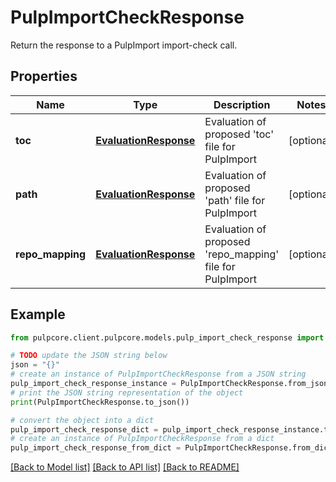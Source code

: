 # PulpImportCheckResponse

Return the response to a PulpImport import-check call.

## Properties

Name | Type | Description | Notes
------------ | ------------- | ------------- | -------------
**toc** | [**EvaluationResponse**](EvaluationResponse.md) | Evaluation of proposed &#39;toc&#39; file for PulpImport | [optional] 
**path** | [**EvaluationResponse**](EvaluationResponse.md) | Evaluation of proposed &#39;path&#39; file for PulpImport | [optional] 
**repo_mapping** | [**EvaluationResponse**](EvaluationResponse.md) | Evaluation of proposed &#39;repo_mapping&#39; file for PulpImport | [optional] 

## Example

```python
from pulpcore.client.pulpcore.models.pulp_import_check_response import PulpImportCheckResponse

# TODO update the JSON string below
json = "{}"
# create an instance of PulpImportCheckResponse from a JSON string
pulp_import_check_response_instance = PulpImportCheckResponse.from_json(json)
# print the JSON string representation of the object
print(PulpImportCheckResponse.to_json())

# convert the object into a dict
pulp_import_check_response_dict = pulp_import_check_response_instance.to_dict()
# create an instance of PulpImportCheckResponse from a dict
pulp_import_check_response_from_dict = PulpImportCheckResponse.from_dict(pulp_import_check_response_dict)
```
[[Back to Model list]](../README.md#documentation-for-models) [[Back to API list]](../README.md#documentation-for-api-endpoints) [[Back to README]](../README.md)


